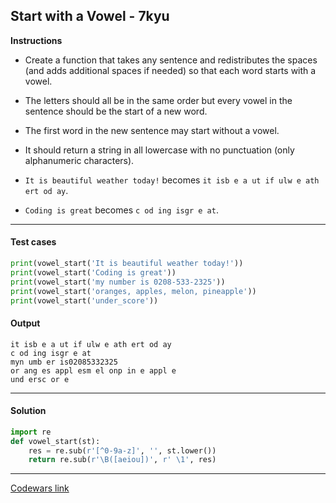 ## Start with a Vowel - 7kyu

**Instructions**

- Create a function that takes any sentence and redistributes the spaces (and adds additional spaces if needed) so that each word starts with a vowel. 

- The letters should all be in the same order but every vowel in the sentence should be the start of a new word. 

- The first word in the new sentence may start without a vowel. 

- It should return a string in all lowercase with no punctuation (only alphanumeric characters).

- `It is beautiful weather today!` becomes `it isb e a ut if ulw e ath ert od ay`. 

- `Coding is great` becomes `c od ing isgr e at`.

---

#### Test cases

```python
print(vowel_start('It is beautiful weather today!'))
print(vowel_start('Coding is great'))
print(vowel_start('my number is 0208-533-2325'))
print(vowel_start('oranges, apples, melon, pineapple'))
print(vowel_start('under_score'))
```

#### Output 

```
it isb e a ut if ulw e ath ert od ay
c od ing isgr e at
myn umb er is02085332325
or ang es appl esm el onp in e appl e
und ersc or e
```

---

#### Solution

```python
import re 
def vowel_start(st): 
    res = re.sub(r'[^0-9a-z]', '', st.lower())
    return re.sub(r'\B([aeiou])', r' \1', res)
```

---

[Codewars link](https://www.codewars.com/kata/5a02e9c19f8e2dbd50000167)
